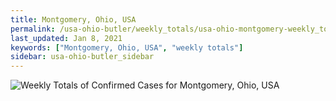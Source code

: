 ```yaml
---
title: Montgomery, Ohio, USA
permalink: /usa-ohio-butler/weekly_totals/usa-ohio-montgomery-weekly_totals.html
last_updated: Jan 8, 2021
keywords: ["Montgomery, Ohio, USA", "weekly totals"]
sidebar: usa-ohio-butler_sidebar
---
```


![Weekly Totals of Confirmed Cases for Montgomery, Ohio, USA](/covid_tracker/images/graphs/usa-ohio-montgomery-weekly_totals_graph.png)
